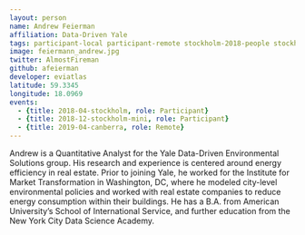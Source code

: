 ```yaml
---
layout: person
name: Andrew Feierman
affiliation: Data-Driven Yale
tags: participant-local participant-remote stockholm-2018-people stockholm-mini-2018-people canberra-2019-people stockholm-2018-local stockholm-mini-2018-local canberra-2019-remote
image: feiermann_andrew.jpg
twitter: AlmostFireman
github: afeierman
developer: eviatlas
latitude: 59.3345
longitude: 18.0969
events:
  - {title: 2018-04-stockholm, role: Participant}
  - {title: 2018-12-stockholm-mini, role: Participant}
  - {title: 2019-04-canberra, role: Remote}
---
```

Andrew is a Quantitative Analyst for the Yale Data-Driven Environmental Solutions group. His research and experience is centered around energy efficiency in real estate. Prior to joining Yale, he worked for the Institute for Market Transformation in Washington, DC, where he modeled city-level environmental policies and worked with real estate companies to reduce energy consumption within their buildings. He has a B.A. from American University’s School of International Service, and further education from the New York City Data Science Academy.